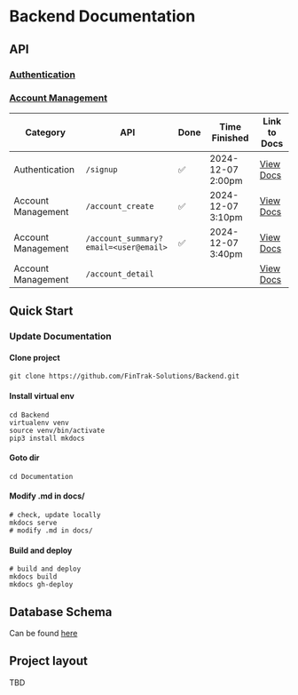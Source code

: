 # Backend Documentation
## API
### [Authentication](authentication.md)
### [Account Management](account.md)

| Category          | API                                       | Done | Time Finished     | Link to Docs                                                            |
|-------------------|-------------------------------------------|---------|-------------------|-------------------------------------------------------------------------|
| Authentication    | `/signup`                                 | ✅       | 2024-12-07 2:00pm | [View Docs](authentication/#signup-post)                                |
| Account Management| `/account_create`                         | ✅       | 2024-12-07 3:10pm | [View Docs](account/#create-new-account-for-user-post)                  |
| Account Management| `/account_summary?email=<user@email>` | ✅       | 2024-12-07 3:40pm | [View Docs](account/#get-account-overview-for-user-get)      |
| Account Management| `/account_detail`                         |         |                   | [View Docs](account/#get-account-detailed-view-for-user-get) |





## Quick Start
### Update Documentation
#### Clone project
```shell
git clone https://github.com/FinTrak-Solutions/Backend.git
```
#### Install virtual env
```shell
cd Backend
virtualenv venv
source venv/bin/activate
pip3 install mkdocs
```
#### Goto dir
```shell
cd Documentation
```
#### Modify .md in docs/
```shell
# check, update locally
mkdocs serve
# modify .md in docs/
```
#### Build and deploy
```shell
# build and deploy
mkdocs build
mkdocs gh-deploy
```

## Database Schema
Can be found [here](database.md)

## Project layout
TBD
